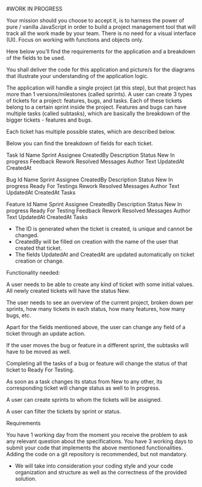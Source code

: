 #WORK IN PROGRESS

Your mission should you choose to accept it, is to harness the power of pure / vanilla JavaScript in order to build a project management tool that will track all the work made by your team. There is no need for a visual interface (UI). Focus on working with functions and objects only.

Here below you’ll find the requirements for the application and a breakdown of the fields to be used.

You shall deliver the code for this application and picture/s for the diagrams that illustrate your understanding of the application logic.

The application will handle a single project (at this step), but that project has more than 1 versions/milestones (called sprints).
A user can create 3 types of tickets for a project: features, bugs, and tasks. Each of these tickets belong to a certain sprint inside the project. Features and bugs can have multiple tasks (called subtasks), which are basically the breakdown of the bigger tickets - features and bugs.

Each ticket has multiple possible states, which are described below.

Below you can find the breakdown of fields for each ticket.

Task
Id
Name
Sprint
Assignee
CreatedBy
Description
Status
New
In progress
Feedback
Rework
Resolved
Messages
Author
Text
UpdatedAt
CreatedAt

Bug
Id
Name
Sprint
Assignee
CreatedBy
Description
Status
New
In progress
Ready For Testings
Rework
Resolved
Messages
Author
Text
UpdatedAt
CreatedAt
Tasks

Feature
Id
Name
Sprint
Assignee
CreatedBy
Description
Status
New
In progress
Ready For Testing
Feedback
Rework
Resolved
Messages
Author
Text
UpdatedAt
CreatedAt
Tasks

* The ID is generated when the ticket is created, is unique and cannot be changed.
* CreatedBy will be filled on creation with the name of the user that created that ticket.
* The fields UpdatedAt and CreatedAt are updated automatically on ticket creation or change.



Functionality needed:

A user needs to be able to create any kind of ticket with some initial values. All newly created tickets will have the status New.

The user needs to see an overview of the current project, broken down per sprints, how many tickets in each status, how many features, how many bugs, etc.

Apart for the fields mentioned above, the user can change any field of a ticket through an update action.

If the user moves the bug or feature in a different sprint, the subtasks will have to be moved as well.

Completing all the tasks of a bug or feature will change the status of that ticket to Ready For Testing.

As soon as a task changes its status from New to any other, its corresponding ticket will change status as well to In progress.

A user can create sprints to whom the tickets will be assigned.

A user can filter the tickets by sprint or status.

Requirements

You have 1 working day from the moment you receive the problem to ask any relevant question about the specifications.
You have 3 working days to submit your code that implements the above mentioned functionalities. Adding the code on a git repository is recommended, but not mandatory.

* We will take into consideration your coding style and your code organization and structure as well as the correctness of the provided solution.
